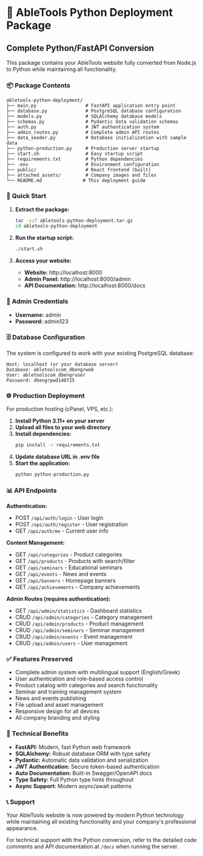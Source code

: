 # 🐍 AbleTools Python Deployment Package

## Complete Python/FastAPI Conversion

This package contains your AbleTools website fully converted from Node.js to Python while maintaining all functionality.

### 📦 Package Contents

```
abletools-python-deployment/
├── main.py                  # FastAPI application entry point
├── database.py              # PostgreSQL database configuration
├── models.py                # SQLAlchemy database models
├── schemas.py               # Pydantic data validation schemas
├── auth.py                  # JWT authentication system
├── admin_routes.py          # Complete admin API routes
├── data_seeder.py           # Database initialization with sample data
├── python-production.py     # Production server startup
├── start.sh                 # Easy startup script
├── requirements.txt         # Python dependencies
├── .env                     # Environment configuration
├── public/                  # React frontend (built)
├── attached_assets/         # Company images and files
└── README.md               # This deployment guide
```

### 🚀 Quick Start

1. **Extract the package:**
   ```bash
   tar -xzf abletools-python-deployment.tar.gz
   cd abletools-python-deployment
   ```

2. **Run the startup script:**
   ```bash
   ./start.sh
   ```

3. **Access your website:**
   - **Website:** http://localhost:8000
   - **Admin Panel:** http://localhost:8000/admin
   - **API Documentation:** http://localhost:8000/docs

### 🔐 Admin Credentials

- **Username:** admin
- **Password:** admin123

### 🗄️ Database Configuration

The system is configured to work with your existing PostgreSQL database:

```
Host: localhost (or your database server)
Database: abletoolscom_dbengrweb
User: abletoolscom_dbengruser
Password: dbengrpwd140725
```

### 🌐 Production Deployment

For production hosting (cPanel, VPS, etc.):

1. **Install Python 3.11+ on your server**
2. **Upload all files to your web directory**
3. **Install dependencies:**
   ```bash
   pip install -r requirements.txt
   ```
4. **Update database URL in .env file**
5. **Start the application:**
   ```bash
   python python-production.py
   ```

### 📊 API Endpoints

**Authentication:**
- POST `/api/auth/login` - User login
- POST `/api/auth/register` - User registration
- GET `/api/auth/me` - Current user info

**Content Management:**
- GET `/api/categories` - Product categories
- GET `/api/products` - Products with search/filter
- GET `/api/seminars` - Educational seminars
- GET `/api/events` - News and events
- GET `/api/banners` - Homepage banners
- GET `/api/achievements` - Company achievements

**Admin Routes (requires authentication):**
- GET `/api/admin/statistics` - Dashboard statistics
- CRUD `/api/admin/categories` - Category management
- CRUD `/api/admin/products` - Product management
- CRUD `/api/admin/seminars` - Seminar management
- CRUD `/api/admin/events` - Event management
- CRUD `/api/admin/users` - User management

### ✅ Features Preserved

- Complete admin system with multilingual support (English/Greek)
- User authentication and role-based access control
- Product catalog with categories and search functionality
- Seminar and training management system
- News and events publishing
- File upload and asset management
- Responsive design for all devices
- All company branding and styling

### 🔧 Technical Benefits

- **FastAPI:** Modern, fast Python web framework
- **SQLAlchemy:** Robust database ORM with type safety
- **Pydantic:** Automatic data validation and serialization
- **JWT Authentication:** Secure token-based authentication
- **Auto Documentation:** Built-in Swagger/OpenAPI docs
- **Type Safety:** Full Python type hints throughout
- **Async Support:** Modern async/await patterns

### 📞 Support

Your AbleTools website is now powered by modern Python technology while maintaining all existing functionality and your company's professional appearance.

For technical support with the Python conversion, refer to the detailed code comments and API documentation at `/docs` when running the server.
